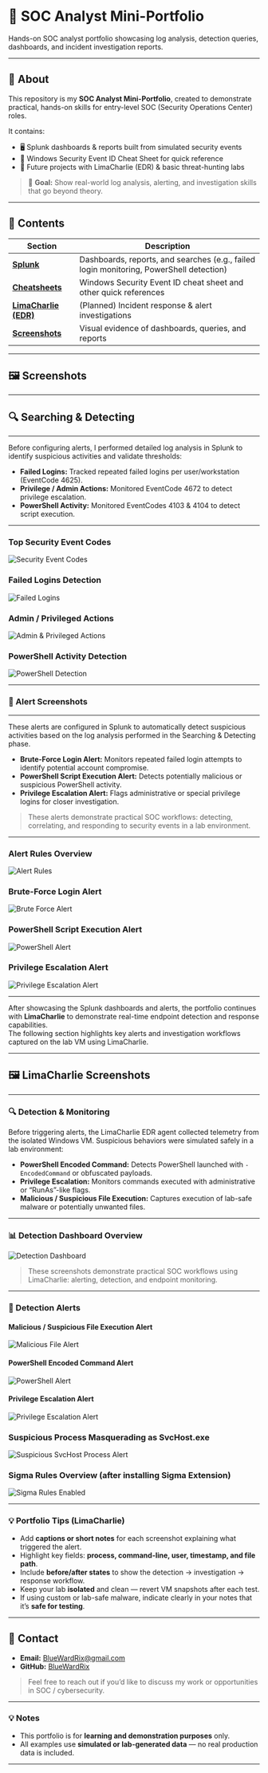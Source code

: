 # 🔐 SOC Analyst Mini-Portfolio

Hands-on SOC analyst portfolio showcasing log analysis, detection queries, dashboards, and incident investigation reports.

---

## 📌 About
This repository is my **SOC Analyst Mini-Portfolio**, created to demonstrate practical, hands-on skills for entry-level SOC (Security Operations Center) roles.  

It contains:
- 🖥️ Splunk dashboards & reports built from simulated security events  
- 📄 Windows Security Event ID Cheat Sheet for quick reference  
- 🚀 Future projects with LimaCharlie (EDR) & basic threat-hunting labs  

> 🎯 **Goal:** Show real-world log analysis, alerting, and investigation skills that go beyond theory.

---

## 📂 Contents
| Section | Description |
|---------|-------------|
| [**Splunk**](https://github.com/BlueWardRix/SOC-Analyst-Mini-Portfolio/tree/main/01-Splunk) | Dashboards, reports, and searches (e.g., failed login monitoring, PowerShell detection) |
| [**Cheatsheets**](https://github.com/BlueWardRix/SOC-Analyst-Mini-Portfolio/tree/main/02-Cheatsheets) | Windows Security Event ID cheat sheet and other quick references |
| [**LimaCharlie (EDR)**](https://github.com/BlueWardRix/SOC-Analyst-Mini-Portfolio/tree/main/03-LimaCharlie-EDR) | (Planned) Incident response & alert investigations |
| [**Screenshots**](https://github.com/BlueWardRix/SOC-Analyst-Mini-Portfolio/tree/main/04-Screenshots) | Visual evidence of dashboards, queries, and reports |

---

## 🖼️ Screenshots
---

## 🔍 Searching & Detecting
---
Before configuring alerts, I performed detailed log analysis in Splunk to identify suspicious activities and validate thresholds:

- **Failed Logins:** Tracked repeated failed logins per user/workstation (EventCode 4625).  
- **Privilege / Admin Actions:** Monitored EventCode 4672 to detect privilege escalation.  
- **PowerShell Activity:** Monitored EventCodes 4103 & 4104 to detect script execution.

---

### Top Security Event Codes
![Security Event Codes](04-Screenshots/Splunk/Dashboards/01-Security_Event_Codes.png)

### Failed Logins Detection
![Failed Logins](04-Screenshots/Splunk/Dashboards/02-Failed_logins.png)

### Admin / Privileged Actions
![Admin & Privileged Actions](04-Screenshots/Splunk/Dashboards/03-Admin_&_Privileged_Actions.png)

### PowerShell Activity Detection
![PowerShell Detection](04-Screenshots/Splunk/Dashboards/04-Powershell_detect.png)

---

### 🚨 Alert Screenshots
---
These alerts are configured in Splunk to automatically detect suspicious activities based on the log analysis performed in the Searching & Detecting phase.  

- **Brute-Force Login Alert:** Monitors repeated failed login attempts to identify potential account compromise.  
- **PowerShell Script Execution Alert:** Detects potentially malicious or suspicious PowerShell activity.  
- **Privilege Escalation Alert:** Flags administrative or special privilege logins for closer investigation.  

> These alerts demonstrate practical SOC workflows: detecting, correlating, and responding to security events in a lab environment.
---

### Alert Rules Overview
![Alert Rules](04-Screenshots/Splunk/Alerts/01-Alert_Rules.png)

### Brute-Force Login Alert
![Brute Force Alert](04-Screenshots/Splunk/Alerts/02-Brute_Force_Login_Detection.png)

### PowerShell Script Execution Alert
![PowerShell Alert](04-Screenshots/Splunk/Alerts/03-PowerShell_Alerts.png)

### Privilege Escalation Alert
![Privilege Escalation Alert](04-Screenshots/Splunk/Alerts/04-Privilege_Escalation.png)

---

After showcasing the Splunk dashboards and alerts, the portfolio continues with **LimaCharlie** to demonstrate real-time endpoint detection and response capabilities.  
The following section highlights key alerts and investigation workflows captured on the lab VM using LimaCharlie.

---

## 🖼️ LimaCharlie Screenshots
---

### 🔍 Detection & Monitoring
Before triggering alerts, the LimaCharlie EDR agent collected telemetry from the isolated Windows VM. Suspicious behaviors were simulated safely in a lab environment:

- **PowerShell Encoded Command:** Detects PowerShell launched with `-EncodedCommand` or obfuscated payloads.  
- **Privilege Escalation:** Monitors commands executed with administrative or “RunAs”-like flags.  
- **Malicious / Suspicious File Execution:** Captures execution of lab-safe malware or potentially unwanted files.

---

### 📊 Detection Dashboard Overview
![Detection Dashboard](04-Screenshots/LimaCharlie/Dashboards/Dashboard_Overview.png)

> These screenshots demonstrate practical SOC workflows using LimaCharlie: alerting, detection, and endpoint monitoring.

---

### 🚨 Detection Alerts

#### Malicious / Suspicious File Execution Alert
![Malicious File Alert](04-Screenshots/LimaCharlie-EDR/Alerts/Malicious_File_Execution_Alert.png)

#### PowerShell Encoded Command Alert
![PowerShell Alert](04-Screenshots/LimaCharlie/Alerts/PowerShell_Encoded_Command_Alert.png)

#### Privilege Escalation Alert
![Privilege Escalation Alert](04-Screenshots/LimaCharlie/Alerts/Privilege_Escalation_Alert.png)

### Suspicious Process Masquerading as SvcHost.exe
![Suspicious SvcHost Process Alert](04-Screenshots/LimaCharlie/Alerts/My_Detection_Rule.png)

### Sigma Rules Overview (after installing Sigma Extension)
![Sigma Rules Enabled](04-Screenshots/LimaCharlie/Dashboards/Sigma_Rules.png)

---

### 💡 Portfolio Tips (LimaCharlie)
- Add **captions or short notes** for each screenshot explaining what triggered the alert.  
- Highlight key fields: **process, command-line, user, timestamp, and file path**.  
- Include **before/after states** to show the detection → investigation → response workflow.  
- Keep your lab **isolated** and clean — revert VM snapshots after each test.  
- If using custom or lab-safe malware, indicate clearly in your notes that it’s **safe for testing**.  

---

## 📧 Contact
- **Email:** [BlueWardRix@gmail.com](mailto:BlueWardRix@gmail.com)  
- **GitHub:** [BlueWardRix](https://github.com/BlueWardRix)

> Feel free to reach out if you’d like to discuss my work or opportunities in SOC / cybersecurity.

---

### 💡 Notes
- This portfolio is for **learning and demonstration purposes** only.  
- All examples use **simulated or lab-generated data** — no real production data is included.

---
